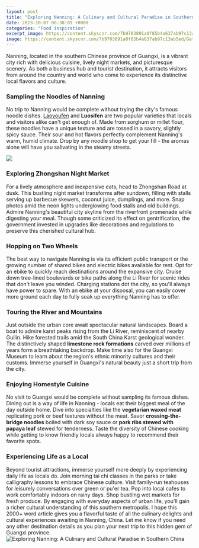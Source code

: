 ```yaml
---
layout: post
title: "Exploring Nanning: A Culinary and Cultural Paradise in Southern China"
date: 2023-10-07 06:38:09 +0000
categories: "Food inspiration"
excerpt_image: https://content.skyscnr.com/7b9703891a0f85b4a637ab97c13ab5ed/GettyImages-484456490.jpg
image: https://content.skyscnr.com/7b9703891a0f85b4a637ab97c13ab5ed/GettyImages-484456490.jpg
---
```


Nanning, located in the southern Chinese province of Guangxi, is a vibrant city rich with delicious cuisine, lively night markets, and picturesque scenery. As both a business hub and tourist destination, it attracts visitors from around the country and world who come to experience its distinctive local flavors and culture.
### Sampling the Noodles of Nanning
No trip to Nanning would be complete without trying the city's famous noodle dishes. [Laoyoufen](https://thetopnews.github.io/are-most-playstation-giveaways-just-scams-an-in-depth-investigation/) and **Luosifen** are two popular varieties that locals and visitors alike can't get enough of. Made from sorghum or millet flour, these noodles have a unique texture and are tossed in a savory, slightly spicy sauce. Their sour and hot flavors perfectly complement Nanning's warm, humid climate. Drop by any noodle shop to get your fill - the aromas alone will have you salivating in the steamy streets. 

![](https://mediaim.expedia.com/destination/2/3678b4f865a3e3413f5f52edf92a5184.jpg)
### Exploring Zhongshan Night Market
For a lively atmosphere and inexpensive eats, head to Zhongshan Road at dusk. This bustling night market transforms after sundown, filling with stalls serving up barbecue skewers, coconut juice, dumplings, and more. Snap photos amid the neon lights underglowing food stalls and old buildings. Admire Nanning's beautiful city skyline from the riverfront promenade while digesting your meal. Though some criticized its effect on gentrification, the government invested in upgrades like decorations and regulations to preserve this cherished cultural hub.
### Hopping on Two Wheels  
The best way to navigate Nanning is via its efficient public transport or the growing number of shared bikes and electric bikes available for rent. Opt for an ebike to quickly reach destinations around the expansive city. Cruise down tree-lined boulevards or bike paths along the Li River for scenic rides that don't leave you winded. Charging stations dot the city, so you'll always have power to spare. With an ebike at your disposal, you can easily cover more ground each day to fully soak up everything Nanning has to offer.
### Touring the River and Mountains
Just outside the urban core await spectacular natural landscapes. Board a boat to admire karst peaks rising from the Li River, reminiscent of nearby Guilin. Hike forested trails amid the South China Karst geological wonder. The distinctively shaped **limestone rock formations** carved over millions of years form a breathtaking backdrop. Make time also for the Guangxi Museum to learn about the region's ethnic minority cultures and their customs. Immerse yourself in Guangxi's natural beauty just a short trip from the city.
### Enjoying Homestyle Cuisine
No visit to Guangxi would be complete without sampling its famous dishes. Dining out is a way of life in Nanning - locals eat their biggest meal of the day outside home. Dive into specialties like the **vegetarian waxed meat** replicating pork or beef textures without the meat. Savor **crossing-the-bridge noodles** boiled with dark soy sauce or **pork ribs stewed with papaya leaf** stewed for tenderness. Taste the diversity of Chinese cooking while getting to know friendly locals always happy to recommend their favorite spots. 
### Experiencing Life as a Local
Beyond tourist attractions, immerse yourself more deeply by experiencing daily life as locals do. Join morning tai chi classes in the parks or take calligraphy lessons to embrace Chinese culture. Visit family-run teahouses for leisurely conversations over green or pu'er tea. Pop into local cafes to work comfortably indoors on rainy days. Shop bustling wet markets for fresh produce. By engaging with everyday aspects of urban life, you'll gain a richer cultural understanding of this southern metropolis.
I hope this 2000+ word article gives you a flavorful taste of all the culinary delights and cultural experiences awaiting in Nanning, China. Let me know if you need any other destination details as you plan your next trip to this hidden gem of Guangxi province.
![Exploring Nanning: A Culinary and Cultural Paradise in Southern China](https://content.skyscnr.com/7b9703891a0f85b4a637ab97c13ab5ed/GettyImages-484456490.jpg)